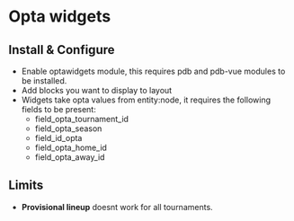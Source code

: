 # Opta widgets
## Install & Configure
- Enable optawidgets module, this requires pdb and pdb-vue modules to be installed.
- Add blocks you want to display to layout
- Widgets take opta values from entity:node, it requires the following fields to be present:
  - field_opta_tournament_id
  - field_opta_season
  - field_id_opta
  - field_opta_home_id
  - field_opta_away_id
  
## Limits
- **Provisional lineup** doesnt work for all tournaments.
